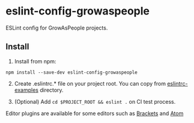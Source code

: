 eslint-config-growaspeople
==============================================

ESLint config for GrowAsPeople projects.

Install
------
1. Install from npm:

```shell
npm install --save-dev eslint-config-growaspeople
```

2. Create .eslintrc.* file on your project root.
You can copy from [eslintrc-examples](https://github.com/growaspeople/coding-standards/tree/master/eslintrc-examples) directory.

3. (Optional) Add `cd $PROJECT_ROOT && eslint .` on CI test process.

Editor plugins are available for some editors such as [Brackets](https://github.com/zaggino/brackets-eslint) and [Atom](https://atom.io/packages/linter-eslint)
